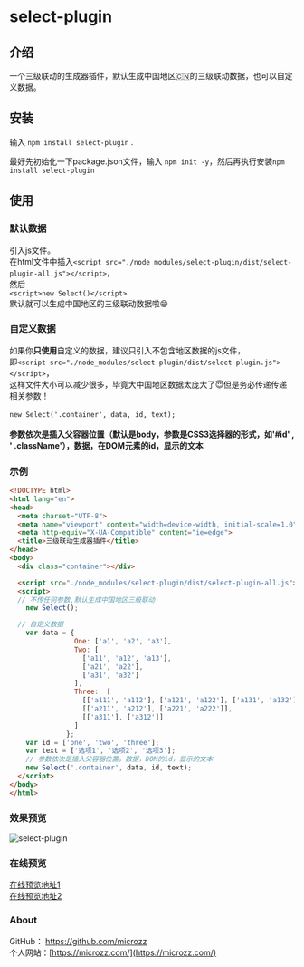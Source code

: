 # select-plugin
## 介绍
一个三级联动的生成器插件，默认生成中国地区🇨🇳的三级联动数据，也可以自定义数据。

## 安装
输入 `npm install select-plugin` .  

最好先初始化一下package.json文件，输入 `npm init -y`，然后再执行安装`npm install select-plugin`

## 使用
### **默认数据**
 引入js文件。  
 在html文件中插入`<script src="./node_modules/select-plugin/dist/select-plugin-all.js"></script>`，  
 然后  
 `<script>new Select()</script>`  
 默认就可以生成中国地区的三级联动数据啦😄

### **自定义数据**
如果你**只使用**自定义的数据，建议只引入不包含地区数据的js文件，  
即`<script src="./node_modules/select-plugin/dist/select-plugin.js"></script>`，  
这样文件大小可以减少很多，毕竟大中国地区数据太庞大了😇但是务必传递传递相关参数！<br/>  
`new Select('.container', data, id, text);` <br/>  
**参数依次是插入父容器位置（默认是body，参数是CSS3选择器的形式，如'#id' , ' .className'），数据，在DOM元素的id，显示的文本**

### 示例

```html
<!DOCTYPE html>
<html lang="en">
<head>
  <meta charset="UTF-8">
  <meta name="viewport" content="width=device-width, initial-scale=1.0">
  <meta http-equiv="X-UA-Compatible" content="ie=edge">
  <title>三级联动生成器插件</title>
</head>
<body>
  <div class="container"></div>

  <script src="./node_modules/select-plugin/dist/select-plugin-all.js"></script>
  <script>
  // 不传任何参数,默认生成中国地区三级联动
    new Select();

  // 自定义数据
    var data = {
                One: ['a1', 'a2', 'a3'],
                Two: [
                  ['a11', 'a12', 'a13'],
                  ['a21', 'a22'],
                  ['a31', 'a32']
                ],
                Three:  [
                  [['a111', 'a112'], ['a121', 'a122'], ['a131', 'a132']],
                  [['a211', 'a212'], ['a221', 'a222']],
                  [['a311'], ['a312']]
                ]
              };
    var id = ['one', 'two', 'three'];
    var text = ['选项1', '选项2', '选项3'];
    // 参数依次是插入父容器位置，数据，DOM的id，显示的文本
    new Select('.container', data, id, text);
  </script>
</body>
</html>
```

### 效果预览
![select-plugin](https://github.com/microzz/select-plugin/blob/1.0.0/preview.png?raw=true)

### 在线预览
[在线预览地址1](https://microzz.github.io/select-plugin/)  
[在线预览地址2](http://microzz.cn/select-plugin/)

### About
GitHub： https://github.com/microzz  <br/>
个人网站：[https://microzz.com/](https://microzz.com/)
